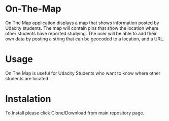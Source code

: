 # **On-The-Map**
On The Map application displays a map that shows information posted by Udacity students. The map will contain pins that show the location where other students have reported studying. The user will be able to add their own data by posting a string that can be geocoded to a location, and a URL.

# **Usage**
On The Map is useful for Udacity Students who want to know where other students are located.

# **Instalation**
To Install please click Clone/Download from main repository page.
